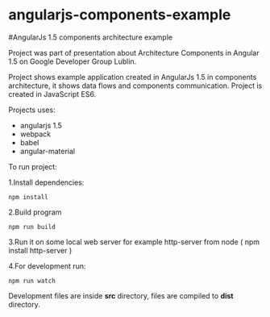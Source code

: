 # angularjs-components-example

#AngularJs 1.5 components architecture example

Project was part of presentation about Architecture Components in Angular 1.5 on Google Developer Group Lublin.

Project shows example application created in AngularJs 1.5 in components architecture, it shows data flows and components communication.
Project is created in JavaScript ES6.

Projects uses:
 - angularjs 1.5
 - webpack
 - babel
 - angular-material
 
 
To run project:

1.Install dependencies:
``` 
npm install
```

2.Build program
``` 
npm run build 
``` 

3.Run it on some local web server for example http-server from node ( npm install http-server )

4.For development run:
```
npm run watch
```

Development files are inside **src** directory, files are compiled to **dist** directory.
